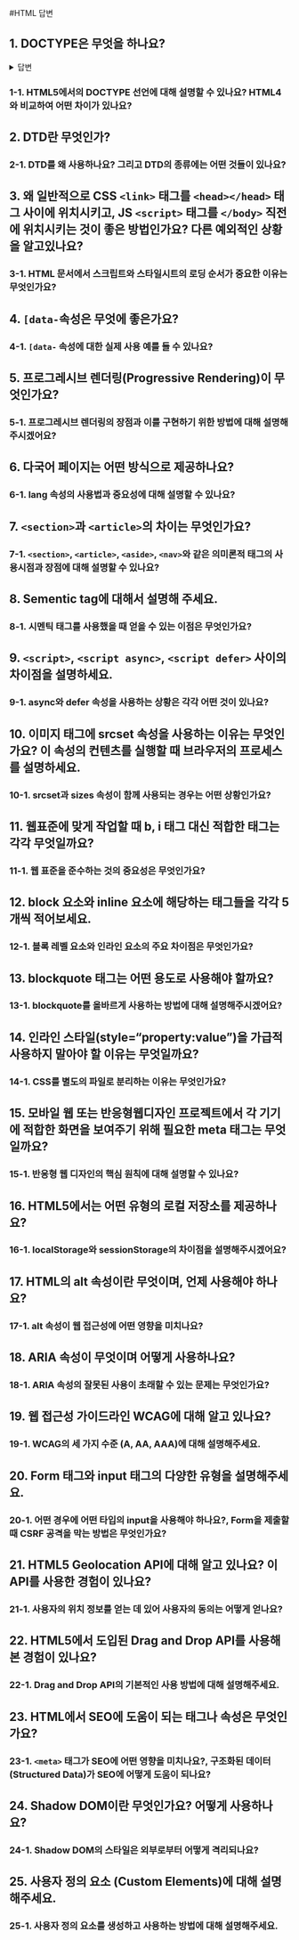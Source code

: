 #HTML 답변

## 1. DOCTYPE은 무엇을 하나요?

<details>
<summary>답변</summary>
<div markdown="1">

</div>
</details>

### 1-1. HTML5에서의 DOCTYPE 선언에 대해 설명할 수 있나요? HTML4와 비교하여 어떤 차이가 있나요?

## 2. DTD란 무엇인가?

### 2-1. DTD를 왜 사용하나요? 그리고 DTD의 종류에는 어떤 것들이 있나요?

## 3. 왜 일반적으로 CSS `<link>` 태그를 `<head></head>` 태그 사이에 위치시키고, JS `<script>` 태그를 `</body>` 직전에 위치시키는 것이 좋은 방법인가요? 다른 예외적인 상황을 알고있나요?

### 3-1. HTML 문서에서 스크립트와 스타일시트의 로딩 순서가 중요한 이유는 무엇인가요?

## 4. `[data-`속성은 무엇에 좋은가요?

### 4-1. `[data-` 속성에 대한 실제 사용 예를 들 수 있나요?

## 5. 프로그레시브 렌더링(Progressive Rendering)이 무엇인가요?

### 5-1. 프로그레시브 렌더링의 장점과 이를 구현하기 위한 방법에 대해 설명해주시겠어요?

## 6. 다국어 페이지는 어떤 방식으로 제공하나요?

### 6-1. lang 속성의 사용법과 중요성에 대해 설명할 수 있나요?

## 7. `<section>`과 `<article>`의 차이는 무엇인가요?

### 7-1. `<section>`, `<article>`, `<aside>`, `<nav>`와 같은 의미론적 태그의 사용시점과 장점에 대해 설명할 수 있나요?

## 8. Sementic tag에 대해서 설명해 주세요.

### 8-1. 시멘틱 태그를 사용했을 때 얻을 수 있는 이점은 무엇인가요?

## 9. `<script>`, `<script async>`, `<script defer>` 사이의 차이점을 설명하세요.

### 9-1. async와 defer 속성을 사용하는 상황은 각각 어떤 것이 있나요?

## 10. 이미지 태그에 srcset 속성을 사용하는 이유는 무엇인가요? 이 속성의 컨텐츠를 실행할 때 브라우저의 프로세스를 설명하세요.

### 10-1. srcset과 sizes 속성이 함께 사용되는 경우는 어떤 상황인가요?

## 11. 웹표준에 맞게 작업할 때 b, i 태그 대신 적합한 태그는 각각 무엇일까요?

### 11-1. 웹 표준을 준수하는 것의 중요성은 무엇인가요?

## 12. block 요소와 inline 요소에 해당하는 태그들을 각각 5개씩 적어보세요.

### 12-1. 블록 레벨 요소와 인라인 요소의 주요 차이점은 무엇인가요?

## 13. blockquote 태그는 어떤 용도로 사용해야 할까요?

### 13-1. blockquote를 올바르게 사용하는 방법에 대해 설명해주시겠어요?

## 14. 인라인 스타일(style=“property:value”)을 가급적 사용하지 말아야 할 이유는 무엇일까요?

### 14-1. CSS를 별도의 파일로 분리하는 이유는 무엇인가요?

## 15. 모바일 웹 또는 반응형웹디자인 프로젝트에서 각 기기에 적합한 화면을 보여주기 위해 필요한 meta 태그는 무엇일까요?

### 15-1. 반응형 웹 디자인의 핵심 원칙에 대해 설명할 수 있나요?

## 16. HTML5에서는 어떤 유형의 로컬 저장소를 제공하나요?

### 16-1. localStorage와 sessionStorage의 차이점을 설명해주시겠어요?

## 17. HTML의 alt 속성이란 무엇이며, 언제 사용해야 하나요?

### 17-1. alt 속성이 웹 접근성에 어떤 영향을 미치나요?

## 18. ARIA 속성이 무엇이며 어떻게 사용하나요?

### 18-1. ARIA 속성의 잘못된 사용이 초래할 수 있는 문제는 무엇인가요?

## 19. 웹 접근성 가이드라인 WCAG에 대해 알고 있나요?

### 19-1. WCAG의 세 가지 수준 (A, AA, AAA)에 대해 설명해주세요.

## 20. Form 태그와 input 태그의 다양한 유형을 설명해주세요.

### 20-1. 어떤 경우에 어떤 타입의 input을 사용해야 하나요?, Form을 제출할 때 CSRF 공격을 막는 방법은 무엇인가요?

## 21. HTML5 Geolocation API에 대해 알고 있나요? 이 API를 사용한 경험이 있나요?

### 21-1. 사용자의 위치 정보를 얻는 데 있어 사용자의 동의는 어떻게 얻나요?

## 22. HTML5에서 도입된 Drag and Drop API를 사용해 본 경험이 있나요?

### 22-1. Drag and Drop API의 기본적인 사용 방법에 대해 설명해주세요.

## 23. HTML에서 SEO에 도움이 되는 태그나 속성은 무엇인가요?

### 23-1. `<meta>` 태그가 SEO에 어떤 영향을 미치나요?, 구조화된 데이터 (Structured Data)가 SEO에 어떻게 도움이 되나요?

## 24. Shadow DOM이란 무엇인가요? 어떻게 사용하나요?

### 24-1. Shadow DOM의 스타일은 외부로부터 어떻게 격리되나요?

## 25. 사용자 정의 요소 (Custom Elements)에 대해 설명해주세요.

### 25-1. 사용자 정의 요소를 생성하고 사용하는 방법에 대해 설명해주세요.

